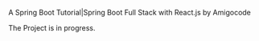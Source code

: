A Spring Boot Tutorial|Spring Boot Full Stack with React.js by Amigocode

The Project is in progress.
